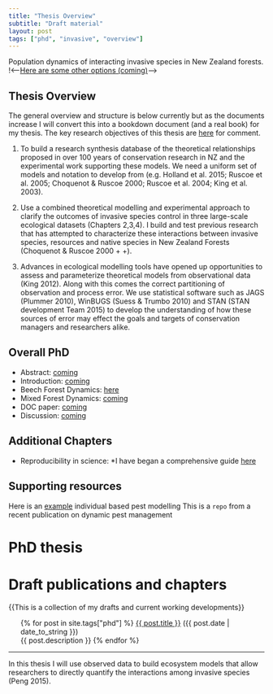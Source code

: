 ```yaml
---
title: "Thesis Overview"
subtitle: "Draft material"
layout: post
tags: ["phd", "invasive", "overview"]
---
```


Population dynamics of interacting invasive species in New Zealand forests. !<--[Here are some other options (coming)]()-->

## Thesis Overview

The general overview and structure is below currently but as the documents increase I will convert this into a bookdown document (and a real book) for my thesis. The key research objectives of this thesis are [here](https://davan690.github.io/2019-05-01-Key-thesis-objectives) for comment.

1. To build a research synthesis database of the theoretical relationships proposed in over 100 years of conservation research in NZ and the experimental work supporting these models. We need a uniform set of models and notation to develop from (e.g. Holland et al. 2015; Ruscoe et al. 2005; Choquenot & Ruscoe 2000; Ruscoe et al. 2004; King et al. 2003).

2. Use a combined theoretical modelling and experimental approach to clarify the outcomes of invasive species control in three large-scale ecological datasets (Chapters 2,3,4). I build and test previous research that has attempted to characterize these interactions between invasive species, resources and native species in New Zealand Forests (Choquenot & Ruscoe 2000 + +).

3. Advances in ecological modelling tools have opened up opportunities to assess and parameterize theoretical models from observational data (King 2012). Along with this comes the correct partitioning of observation and process error. We use statistical software such as JAGS (Plummer 2010), WinBUGS (Suess & Trumbo 2010) and STAN (STAN development Team 2015) to develop the understanding of how these sources of error may effect the goals and targets of conservation managers and researchers alike.

## Overall PhD

- Abstract: [coming]()
- Introduction: [coming]()
- Beech Forest Dynamics: [here](https://davan690.github.io/2019-05-02-beech-forest-pub-thesis)
- Mixed Forest Dynamics: [coming]()
- DOC paper: [coming]()
- Discussion: [coming]()

## Additional Chapters

- Reproducibility in science: *I have began a comprehensive guide [here](https://davan690.github.io/2019-05-08-reproducible-code)

## Supporting resources

Here is an [example](https://github.com/davan690/PestManagement/blob/master/README.md) individual based pest modelling This is a `repo` from a recent publication on dynamic pest management

# PhD thesis

<div class="post">
<h1>Draft publications and chapters</h1>{{This is a collection of my drafts and current working developments}}
<ul>
{% for post in site.tags["phd"] %}
  <a href="{{ post.url }}">{{ post.title }}</a> ({{ post.date | date_to_string }})<br>
    {{ post.description }}
{% endfor %}
</ul>
</div>
<hr>

In this thesis I will use observed data to build ecosystem models that allow researchers to directly quantify the interactions among invasive species (Peng 2015).


